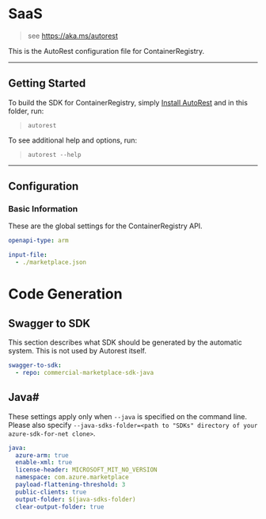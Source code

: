 # SaaS

> see https://aka.ms/autorest

This is the AutoRest configuration file for ContainerRegistry.

---

## Getting Started

To build the SDK for ContainerRegistry, simply [Install AutoRest](https://aka.ms/autorest/install) and in this folder, run:

> `autorest`

To see additional help and options, run:

> `autorest --help`

---

## Configuration

### Basic Information

These are the global settings for the ContainerRegistry API.

``` yaml
openapi-type: arm
```

```yaml
input-file:
  - ./marketplace.json
```

# Code Generation

## Swagger to SDK

This section describes what SDK should be generated by the automatic system.
This is not used by Autorest itself.

``` yaml $(swagger-to-sdk)
swagger-to-sdk:
  - repo: commercial-marketplace-sdk-java
```

## Java#

These settings apply only when `--java` is specified on the command line.
Please also specify `--java-sdks-folder=<path to "SDKs" directory of your azure-sdk-for-net clone>`.

``` yaml $(java)
java:
  azure-arm: true
  enable-xml: true
  license-header: MICROSOFT_MIT_NO_VERSION
  namespace: com.azure.marketplace
  payload-flattening-threshold: 3
  public-clients: true
  output-folder: $(java-sdks-folder)
  clear-output-folder: true
```
